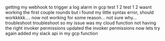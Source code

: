 getting my webhook to trigger a log alarm in gcp test 1 2 test 1 2
wasnt working the first couple rounds but i found my little syntax error, should workkkkk.... now
not working for some reason... not sure why... troubleshoot troubleshoot
so my issue was my cloud function not having the right invoker permissions
updated the invoker permissions now lets try again
added my slack api in my gcp function

